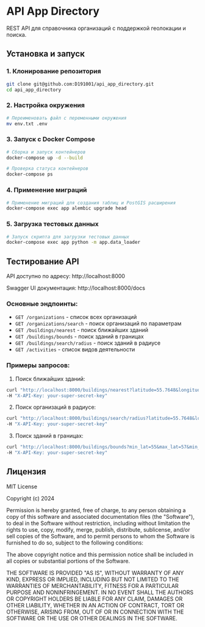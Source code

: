 # API App Directory

REST API для справочника организаций с поддержкой геолокации и поиска.

## Установка и запуск

### 1. Клонирование репозитория
```bash
git clone git@github.com:D191001/api_app_directory.git
cd api_app_directory
```

### 2. Настройка окружения
```bash
# Переименовать файл с переменными окружения
mv env.txt .env
```

### 3. Запуск с Docker Compose
```bash
# Сборка и запуск контейнеров
docker-compose up -d --build

# Проверка статуса контейнеров
docker-compose ps
```

### 4. Применение миграций
```bash
# Применение миграций для создания таблиц и PostGIS расширения
docker-compose exec app alembic upgrade head
```

### 5. Загрузка тестовых данных
```bash
# Запуск скрипта для загрузки тестовых данных
docker-compose exec app python -m app.data_loader
```

## Тестирование API

API доступно по адресу: http://localhost:8000

Swagger UI документация: http://localhost:8000/docs

### Основные эндпоинты:

- `GET /organizations` - список всех организаций
- `GET /organizations/search` - поиск организаций по параметрам
- `GET /buildings/nearest` - поиск ближайших зданий
- `GET /buildings/bounds` - поиск зданий в границах
- `GET /buildings/search/radius` - поиск зданий в радиусе
- `GET /activities` - список видов деятельности

### Примеры запросов:

1. Поиск ближайших зданий:
```bash
curl "http://localhost:8000/buildings/nearest?latitude=55.7648&longitude=37.6059&limit=5" \
-H "X-API-Key: your-super-secret-key"
```

2. Поиск организаций в радиусе:
```bash
curl "http://localhost:8000/buildings/search/radius?latitude=55.7648&longitude=37.6059&radius=1" \
-H "X-API-Key: your-super-secret-key"
```

3. Поиск зданий в границах:
```bash
curl "http://localhost:8000/buildings/bounds?min_lat=55&max_lat=57&min_lon=37&max_lon=61" \
-H "X-API-Key: your-super-secret-key"
```

## Лицензия

MIT License

Copyright (c) 2024

Permission is hereby granted, free of charge, to any person obtaining a copy
of this software and associated documentation files (the "Software"), to deal
in the Software without restriction, including without limitation the rights
to use, copy, modify, merge, publish, distribute, sublicense, and/or sell
copies of the Software, and to permit persons to whom the Software is
furnished to do so, subject to the following conditions:

The above copyright notice and this permission notice shall be included in all
copies or substantial portions of the Software.

THE SOFTWARE IS PROVIDED "AS IS", WITHOUT WARRANTY OF ANY KIND, EXPRESS OR
IMPLIED, INCLUDING BUT NOT LIMITED TO THE WARRANTIES OF MERCHANTABILITY,
FITNESS FOR A PARTICULAR PURPOSE AND NONINFRINGEMENT. IN NO EVENT SHALL THE
AUTHORS OR COPYRIGHT HOLDERS BE LIABLE FOR ANY CLAIM, DAMAGES OR OTHER
LIABILITY, WHETHER IN AN ACTION OF CONTRACT, TORT OR OTHERWISE, ARISING FROM,
OUT OF OR IN CONNECTION WITH THE SOFTWARE OR THE USE OR OTHER DEALINGS IN THE
SOFTWARE.



